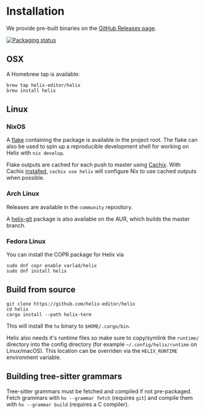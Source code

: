 # Installation

We provide pre-built binaries on the [GitHub Releases page](https://github.com/helix-editor/helix/releases).

[![Packaging status](https://repology.org/badge/vertical-allrepos/helix.svg)](https://repology.org/project/helix/versions)

## OSX

A Homebrew tap is available:

```
brew tap helix-editor/helix
brew install helix
```

## Linux

### NixOS

A [flake](https://nixos.wiki/wiki/Flakes) containing the package is available in
the project root. The flake can also be used to spin up a reproducible development
shell for working on Helix with `nix develop`.

Flake outputs are cached for each push to master using
[Cachix](https://www.cachix.org/). With Cachix
[installed](https://docs.cachix.org/installation), `cachix use helix` will
configure Nix to use cached outputs when possible.

### Arch Linux

Releases are available in the `community` repository.

A [helix-git](https://aur.archlinux.org/packages/helix-git/) package is also available on the AUR, which builds the master branch.

### Fedora Linux

You can install the COPR package for Helix via

```
sudo dnf copr enable varlad/helix
sudo dnf install helix
```

## Build from source

```
git clone https://github.com/helix-editor/helix
cd helix
cargo install --path helix-term
```

This will install the `hx` binary to `$HOME/.cargo/bin`.

Helix also needs it's runtime files so make sure to copy/symlink the `runtime/` directory into the
config directory (for example `~/.config/helix/runtime` on Linux/macOS). This location can be overriden
via the `HELIX_RUNTIME` environment variable.

## Building tree-sitter grammars

Tree-sitter grammars must be fetched and compiled if not pre-packaged.
Fetch grammars with `hx --grammar fetch` (requires `git`) and compile them
with `hx --grammar build` (requires a C compiler).
